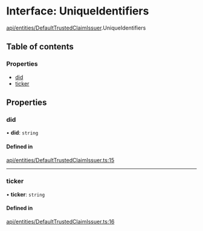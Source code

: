 # Interface: UniqueIdentifiers

[api/entities/DefaultTrustedClaimIssuer](../wiki/api.entities.DefaultTrustedClaimIssuer).UniqueIdentifiers

## Table of contents

### Properties

- [did](../wiki/api.entities.DefaultTrustedClaimIssuer.UniqueIdentifiers#did)
- [ticker](../wiki/api.entities.DefaultTrustedClaimIssuer.UniqueIdentifiers#ticker)

## Properties

### did

• **did**: `string`

#### Defined in

[api/entities/DefaultTrustedClaimIssuer.ts:15](https://github.com/PolymathNetwork/polymesh-sdk/blob/49113a20/src/api/entities/DefaultTrustedClaimIssuer.ts#L15)

___

### ticker

• **ticker**: `string`

#### Defined in

[api/entities/DefaultTrustedClaimIssuer.ts:16](https://github.com/PolymathNetwork/polymesh-sdk/blob/49113a20/src/api/entities/DefaultTrustedClaimIssuer.ts#L16)

